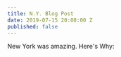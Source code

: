 ```yaml
---
title: N.Y. Blog Post
date: 2019-07-15 20:08:00 Z
published: false
---
```


New York was amazing. Here's Why: